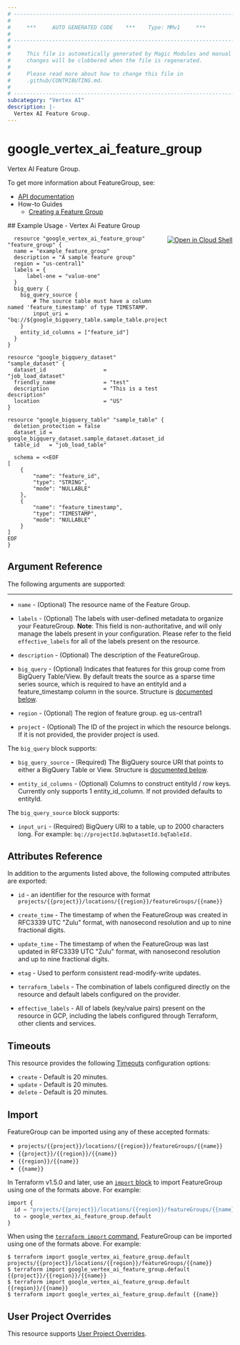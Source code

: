 ```yaml
---
# ----------------------------------------------------------------------------
#
#     ***     AUTO GENERATED CODE    ***    Type: MMv1     ***
#
# ----------------------------------------------------------------------------
#
#     This file is automatically generated by Magic Modules and manual
#     changes will be clobbered when the file is regenerated.
#
#     Please read more about how to change this file in
#     .github/CONTRIBUTING.md.
#
# ----------------------------------------------------------------------------
subcategory: "Vertex AI"
description: |-
  Vertex AI Feature Group.
---
```


# google\_vertex\_ai\_feature\_group

Vertex AI Feature Group.


To get more information about FeatureGroup, see:

* [API documentation](https://cloud.google.com/vertex-ai/docs/reference/rest/v1/projects.locations.featureGroups)
* How-to Guides
    * [Creating a Feature Group](https://cloud.google.com/vertex-ai/docs/featurestore/latest/create-featuregroup)

<div class = "oics-button" style="float: right; margin: 0 0 -15px">
  <a href="https://console.cloud.google.com/cloudshell/open?cloudshell_git_repo=https%3A%2F%2Fgithub.com%2Fterraform-google-modules%2Fdocs-examples.git&cloudshell_image=gcr.io%2Fcloudshell-images%2Fcloudshell%3Alatest&cloudshell_print=.%2Fmotd&cloudshell_tutorial=.%2Ftutorial.md&cloudshell_working_dir=vertex_ai_feature_group&open_in_editor=main.tf" target="_blank">
    <img alt="Open in Cloud Shell" src="//gstatic.com/cloudssh/images/open-btn.svg" style="max-height: 44px; margin: 32px auto; max-width: 100%;">
  </a>
</div>
## Example Usage - Vertex Ai Feature Group


```hcl
  resource "google_vertex_ai_feature_group" "feature_group" {
  name = "example_feature_group"
  description = "A sample feature group"
  region = "us-central1"
  labels = {
      label-one = "value-one"
  }
  big_query {
    big_query_source {
        # The source table must have a column named 'feature_timestamp' of type TIMESTAMP.
        input_uri = "bq://${google_bigquery_table.sample_table.project}.${google_bigquery_table.sample_table.dataset_id}.${google_bigquery_table.sample_table.table_id}"
    }
    entity_id_columns = ["feature_id"]
  }
}

resource "google_bigquery_dataset" "sample_dataset" {
  dataset_id                  = "job_load_dataset"
  friendly_name               = "test"
  description                 = "This is a test description"
  location                    = "US"
}

resource "google_bigquery_table" "sample_table" {
  deletion_protection = false
  dataset_id = google_bigquery_dataset.sample_dataset.dataset_id
  table_id   = "job_load_table"

  schema = <<EOF
[
    {
        "name": "feature_id",
        "type": "STRING",
        "mode": "NULLABLE"
    },
    {
        "name": "feature_timestamp",
        "type": "TIMESTAMP",
        "mode": "NULLABLE"
    }
]
EOF
}
```

## Argument Reference

The following arguments are supported:



- - -


* `name` -
  (Optional)
  The resource name of the Feature Group.

* `labels` -
  (Optional)
  The labels with user-defined metadata to organize your FeatureGroup.
  **Note**: This field is non-authoritative, and will only manage the labels present in your configuration.
  Please refer to the field `effective_labels` for all of the labels present on the resource.

* `description` -
  (Optional)
  The description of the FeatureGroup.

* `big_query` -
  (Optional)
  Indicates that features for this group come from BigQuery Table/View. By default treats the source as a sparse time series source, which is required to have an entityId and a feature_timestamp column in the source.
  Structure is [documented below](#nested_big_query).

* `region` -
  (Optional)
  The region of feature group. eg us-central1

* `project` - (Optional) The ID of the project in which the resource belongs.
    If it is not provided, the provider project is used.


<a name="nested_big_query"></a>The `big_query` block supports:

* `big_query_source` -
  (Required)
  The BigQuery source URI that points to either a BigQuery Table or View.
  Structure is [documented below](#nested_big_query_source).

* `entity_id_columns` -
  (Optional)
  Columns to construct entityId / row keys. Currently only supports 1 entity_id_column. If not provided defaults to entityId.


<a name="nested_big_query_source"></a>The `big_query_source` block supports:

* `input_uri` -
  (Required)
  BigQuery URI to a table, up to 2000 characters long. For example: `bq://projectId.bqDatasetId.bqTableId.`

## Attributes Reference

In addition to the arguments listed above, the following computed attributes are exported:

* `id` - an identifier for the resource with format `projects/{{project}}/locations/{{region}}/featureGroups/{{name}}`

* `create_time` -
  The timestamp of when the FeatureGroup was created in RFC3339 UTC "Zulu" format, with nanosecond resolution and up to nine fractional digits.

* `update_time` -
  The timestamp of when the FeatureGroup was last updated in RFC3339 UTC "Zulu" format, with nanosecond resolution and up to nine fractional digits.

* `etag` -
  Used to perform consistent read-modify-write updates.

* `terraform_labels` -
  The combination of labels configured directly on the resource
   and default labels configured on the provider.

* `effective_labels` -
  All of labels (key/value pairs) present on the resource in GCP, including the labels configured through Terraform, other clients and services.


## Timeouts

This resource provides the following
[Timeouts](https://developer.hashicorp.com/terraform/plugin/sdkv2/resources/retries-and-customizable-timeouts) configuration options:

- `create` - Default is 20 minutes.
- `update` - Default is 20 minutes.
- `delete` - Default is 20 minutes.

## Import


FeatureGroup can be imported using any of these accepted formats:

* `projects/{{project}}/locations/{{region}}/featureGroups/{{name}}`
* `{{project}}/{{region}}/{{name}}`
* `{{region}}/{{name}}`
* `{{name}}`


In Terraform v1.5.0 and later, use an [`import` block](https://developer.hashicorp.com/terraform/language/import) to import FeatureGroup using one of the formats above. For example:

```tf
import {
  id = "projects/{{project}}/locations/{{region}}/featureGroups/{{name}}"
  to = google_vertex_ai_feature_group.default
}
```

When using the [`terraform import` command](https://developer.hashicorp.com/terraform/cli/commands/import), FeatureGroup can be imported using one of the formats above. For example:

```
$ terraform import google_vertex_ai_feature_group.default projects/{{project}}/locations/{{region}}/featureGroups/{{name}}
$ terraform import google_vertex_ai_feature_group.default {{project}}/{{region}}/{{name}}
$ terraform import google_vertex_ai_feature_group.default {{region}}/{{name}}
$ terraform import google_vertex_ai_feature_group.default {{name}}
```

## User Project Overrides

This resource supports [User Project Overrides](https://registry.terraform.io/providers/hashicorp/google/latest/docs/guides/provider_reference#user_project_override).
